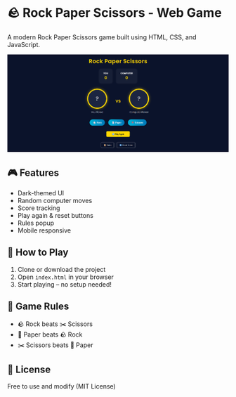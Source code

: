 # 🪨 Rock Paper Scissors - Web Game

A modern Rock Paper Scissors game built using HTML, CSS, and JavaScript.

![Game Preview](assets/preview.png)

## 🎮 Features

- Dark-themed UI  
- Random computer moves  
- Score tracking  
- Play again & reset buttons  
- Rules popup  
- Mobile responsive

## 🚀 How to Play

1. Clone or download the project  
2. Open `index.html` in your browser  
3. Start playing – no setup needed!

## 📜 Game Rules

- 🪨 Rock beats ✂️ Scissors  
- 📄 Paper beats 🪨 Rock  
- ✂️ Scissors beats 📄 Paper  

## 📄 License

Free to use and modify (MIT License)
